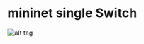 # mininet single Switch

![alt tag](http://sdnhub.org/wp-content/uploads/2014/03/mininet_single_switch1.png)
